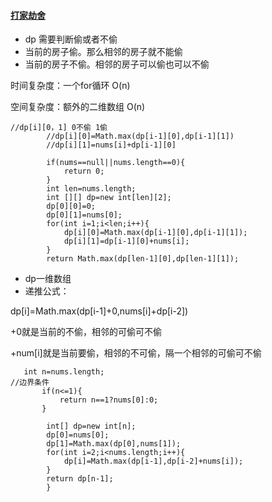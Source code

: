 #### [打家劫舍](https://leetcode-cn.com/problems/house-robber/)

* dp 需要判断偷或者不偷
* 当前的房子偷。那么相邻的房子就不能偷
* 当前的房子不偷。相邻的房子可以偷也可以不偷

时间复杂度：一个for循环 O(n)

空间复杂度：额外的二维数组 O(n)

```
//dp[i][0，1] 0不偷 1偷
        //dp[i][0]=Math.max(dp[i-1][0],dp[i-1][1])
        //dp[i][1]=nums[i]+dp[i-1][0]

        if(nums==null||nums.length==0){
            return 0;
        }
        int len=nums.length;
        int [][] dp=new int[len][2];
        dp[0][0]=0;
        dp[0][1]=nums[0];
        for(int i=1;i<len;i++){
            dp[i][0]=Math.max(dp[i-1][0],dp[i-1][1]);
            dp[i][1]=dp[i-1][0]+nums[i];
        }
        return Math.max(dp[len-1][0],dp[len-1][1]);
```

* dp一维数组
* 递推公式：

dp[i]=Math.max(dp[i-1]+0,nums[i]+dp[i-2])

+0就是当前的不偷，相邻的可偷可不偷

+num[i]就是当前要偷，相邻的不可偷，隔一个相邻的可偷可不偷

```
   int n=nums.length;
//边界条件
       if(n<=1){
           return n==1?nums[0]:0;
       }

        int[] dp=new int[n];
        dp[0]=nums[0];
        dp[1]=Math.max(dp[0],nums[1]);
        for(int i=2;i<nums.length;i++){
            dp[i]=Math.max(dp[i-1],dp[i-2]+nums[i]);
        }
        return dp[n-1];
        }
```
